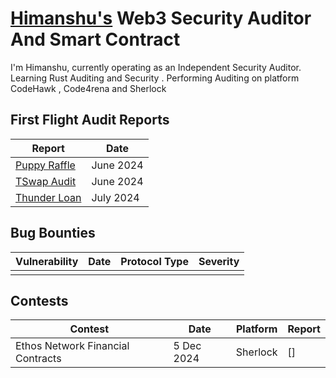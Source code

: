 
# [Himanshu's]() Web3 Security Auditor And Smart Contract

I'm Himanshu, currently operating as an Independent Security Auditor. Learning Rust Auditing and Security . Performing Auditing on platform CodeHawk , Code4rena and Sherlock


## First Flight Audit Reports

| Report                              | Date |
| ----------------------------------- | --   |
| [Puppy Raffle](https://github.com/772005himanshu/Audit-Reports-2024/blob/main/PuppyRaffle-report.pdf)| June 2024|
| [TSwap Audit](https://github.com/772005himanshu/Audit-Reports-2024/blob/main/20-06-2024--TSwap-Audit-report.md)|June 2024|
| [Thunder Loan](https://github.com/772005himanshu/Audit-Reports-2024/blob/main/02-07-2024-ThunderLoan-Audit-Report.md)| July 2024|


## Bug Bounties

| Vulnerability                                      | Date |Protocol Type |Severity |
| -------------------------------------------------- | --   |------------ | ------- |
|  |  |  |  | 


## Contests

| Contest                                      | Date |Platform |Report |
| -------------------------------------------------- | --   |------------ | ------- |
| Ethos Network Financial Contracts | 5 Dec 2024 | Sherlock | [] | 
